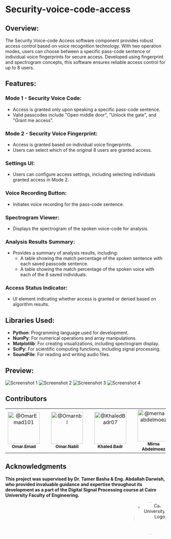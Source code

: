 # Security-voice-code-access

## Overview:

The Security Voice-code Access software component provides robust access control based on voice recognition technology. With two operation modes, users can choose between a specific pass-code sentence or individual voice fingerprints for secure access. Developed using fingerprint and spectrogram concepts, this software ensures reliable access control for up to 8 users.

## Features:

### Mode 1 - Security Voice Code:

- Access is granted only upon speaking a specific pass-code sentence.
- Valid passcodes include "Open middle door", "Unlock the gate", and "Grant me access".

### Mode 2 - Security Voice Fingerprint:

- Access is granted based on individual voice fingerprints.
- Users can select which of the original 8 users are granted access.

### Settings UI:

- Users can configure access settings, including selecting individuals granted access in Mode 2.

### Voice Recording Button:

- Initiates voice recording for the pass-code sentence.

### Spectrogram Viewer:

- Displays the spectrogram of the spoken voice-code for analysis.

### Analysis Results Summary:

- Provides a summary of analysis results, including:
  - A table showing the match percentage of the spoken sentence with each saved passcode sentence.
  - A table showing the match percentage of the spoken voice with each of the 8 saved individuals.

### Access Status Indicator:

- UI element indicating whether access is granted or denied based on algorithm results.


## Libraries Used:

- **Python**: Programming language used for development.
- **NumPy**: For numerical operations and array manipulations.
- **Matplotlib**: For creating visualizations, including spectrogram display.
- **SciPy**: For scientific computing functions, including signal processing.
- **SoundFile**: For reading and writing audio files.

## Preview:

![Screenshot 1](Task%205/screenshots/1.png)
![Screenshot 2](Task%205/screenshots/2.png)
![Screenshot 3](Task%205/screenshots/3.png)
![Screenshot 4](Task%205/screenshots/4.png)



## Contributors <a name = "Contributors"></a>

<table>
  <tr>
    <td align="center">
      <div style="text-align:center; margin-right:20px;">
        <a href="https://github.com/OmarEmad101">
          <img src="https://github.com/OmarEmad101.png" width="100px" alt="@OmarEmad101">
          <br>
          <sub><b>Omar Emad</b></sub>
        </a>
      </div>
    </td>
    <td align="center">
      <div style="text-align:center; margin-right:20px;">
        <a href="https://github.com/Omarnbl">
          <img src="https://github.com/Omarnbl.png" width="100px" alt="@Omarnbl">
          <br>
          <sub><b>Omar Nabil</b></sub>
        </a>
      </div>
    </td>
    <td align="center">
      <div style="text-align:center; margin-right:20px;">
        <a href="https://github.com/KhaledBadr07">
          <img src="https://github.com/KhaledBadr07.png" width="100px" alt="@KhaledBadr07">
          <br>
          <sub><b>Khaled Badr</b></sub>
        </a>
      </div>
    </td>
    <td align="center">
      <div style="text-align:center; margin-right:20px;">
        <a href="https://github.com/merna-abdelmoez">
          <img src="https://github.com/merna-abdelmoez.png" width="100px" alt="@merna-abdelmoez">
          <br>
          <sub><b>Mirna Abdelmoez</b></sub>
        </a>
      </div>
    </td>
  </tr>
</table>

## Acknowledgments

**This project was supervised by Dr. Tamer Basha & Eng. Abdallah Darwish, who provided invaluable guidance and expertise throughout its development as a part of the Digital Signal Processing course at Cairo University Faculty of Engineering.**

<div style="text-align: right">
    <img src="https://imgur.com/Wk4nR0m.png" alt="Cairo University Logo" width="100" style="border-radius: 50%;"/>
</div>
